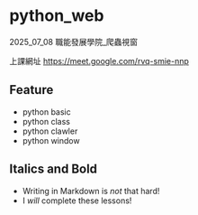 # python_web

2025_07_08 職能發展學院_爬蟲視窗

上課網址 https://meet.google.com/rvq-smie-nnp

## Feature

- python basic
- python class
- python clawler
- python window

## Italics and Bold

- Writing in Markdown is _not_ that hard!
- I *will* complete these lessons!